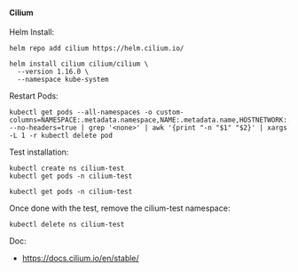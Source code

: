 #### Cilium

Helm Install:
```
helm repo add cilium https://helm.cilium.io/

helm install cilium cilium/cilium \
  --version 1.16.0 \
  --namespace kube-system
```

Restart Pods:
```
kubectl get pods --all-namespaces -o custom-columns=NAMESPACE:.metadata.namespace,NAME:.metadata.name,HOSTNETWORK:.spec.hostNetwork --no-headers=true | grep '<none>' | awk '{print "-n "$1" "$2}' | xargs -L 1 -r kubectl delete pod
```

Test installation:
```
kubectl create ns cilium-test
kubectl get pods -n cilium-test

kubectl get pods -n cilium-test
```

Once done with the test, remove the cilium-test namespace:
```
kubectl delete ns cilium-test
```

Doc:
- <https://docs.cilium.io/en/stable/>